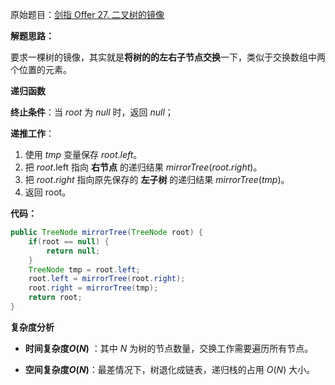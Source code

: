 原始题目：[剑指 Offer 27. 二叉树的镜像](https://leetcode-cn.com/problems/er-cha-shu-de-jing-xiang-lcof/)

**解题思路：**

要求一棵树的镜像，其实就是**将树的的左右子节点交换**一下，类似于交换数组中两个位置的元素。

**递归函数**

**终止条件**：当 $root$ 为 $null$ 时，返回 $null$；

**递推工作**：

1. 使用 $tmp$ 变量保存 $root.left$。
2. 把 $root$.left 指向 **右节点** 的递归结果 $mirrorTree(root.right)$。
3. 把 $root.right$ 指向原先保存的 **左子树** 的递归结果 $mirrorTree(tmp)$。
4. 返回 root。

**代码：**

```java
public TreeNode mirrorTree(TreeNode root) {
    if(root == null) {
        return null;
    }
    TreeNode tmp = root.left;
    root.left = mirrorTree(root.right);
    root.right = mirrorTree(tmp);
    return root;
}
```

**复杂度分析**

- **时间复杂度$O(N)$** ：其中 $N$ 为树的节点数量，交换工作需要遍历所有节点。

- **空间复杂度$O(N)$**：最差情况下，树退化成链表，递归栈的占用 $O(N)$ 大小。